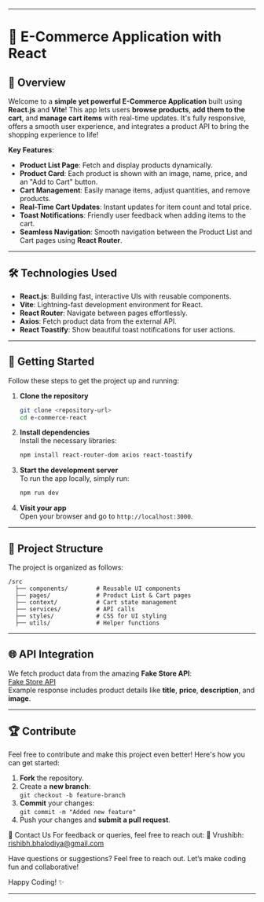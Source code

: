 
---

# 🚀 E-Commerce Application with React

## 🌟 Overview

Welcome to a **simple yet powerful E-Commerce Application** built using **React.js** and **Vite**! This app lets users **browse products**, **add them to the cart**, and **manage cart items** with real-time updates. It's fully responsive, offers a smooth user experience, and integrates a product API to bring the shopping experience to life!

**Key Features**:
- **Product List Page**: Fetch and display products dynamically.
- **Product Card**: Each product is shown with an image, name, price, and an "Add to Cart" button.
- **Cart Management**: Easily manage items, adjust quantities, and remove products.
- **Real-Time Cart Updates**: Instant updates for item count and total price.
- **Toast Notifications**: Friendly user feedback when adding items to the cart.
- **Seamless Navigation**: Smooth navigation between the Product List and Cart pages using **React Router**.

---

## 🛠 Technologies Used

- **React.js**: Building fast, interactive UIs with reusable components.
- **Vite**: Lightning-fast development environment for React.
- **React Router**: Navigate between pages effortlessly.
- **Axios**: Fetch product data from the external API.
- **React Toastify**: Show beautiful toast notifications for user actions.

---

## 🚀 Getting Started

Follow these steps to get the project up and running:

1. **Clone the repository**  
   ```bash
   git clone <repository-url>
   cd e-commerce-react
   ```

2. **Install dependencies**  
   Install the necessary libraries:
   ```bash
   npm install react-router-dom axios react-toastify
   ```

3. **Start the development server**  
   To run the app locally, simply run:
   ```bash
   npm run dev
   ```

4. **Visit your app**  
   Open your browser and go to `http://localhost:3000`.

---

## 📂 Project Structure

The project is organized as follows:

```
/src  
  ├── components/        # Reusable UI components  
  ├── pages/             # Product List & Cart pages  
  ├── context/           # Cart state management  
  ├── services/          # API calls  
  ├── styles/            # CSS for UI styling  
  ├── utils/             # Helper functions  
```

---

## 🌐 API Integration

We fetch product data from the amazing **Fake Store API**:  
[Fake Store API](https://fakestoreapi.com/products?limit=30)  
Example response includes product details like **title**, **price**, **description**, and **image**.

---

## 🏆 Contribute

Feel free to contribute and make this project even better! Here's how you can get started:

1. **Fork** the repository.
2. Create a **new branch**:  
   `git checkout -b feature-branch`
3. **Commit** your changes:  
   `git commit -m "Added new feature"`
4. Push your changes and **submit a pull request**.

📧 Contact Us
For feedback or queries, feel free to reach out:
📩 Vrushibh: rishibh.bhalodiya@gmail.com

Have questions or suggestions? Feel free to reach out. Let’s make coding fun and collaborative!

Happy Coding! ✨

---

